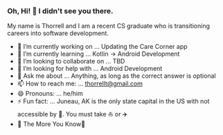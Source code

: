 ### Oh, Hi! 👋 I didn't see you there.
My name is Thorrell and I am a recent CS graduate who is transitioning  careers into software development. 



- 🔭 I’m currently working on ... Updating the Care Corner app
- 🌱 I’m currently learning ... Kotlin -> Android Development
- 👯 I’m looking to collaborate on ... TBD
- 🤔 I’m looking for help with ... Android Development
- 💬 Ask me about ... Anything, as long as the correct answer is optional
- 📫 How to reach me: ... thorrellt@gmail.com 
- 😄 Pronouns: ... he/him
- ⚡ Fun fact: ... Juneau, AK is the only state capital in the US with not accessible by :car:. You must take :boat: or :airplane:
- 🌈 The More You Know🌟

